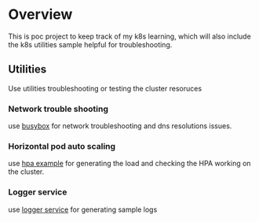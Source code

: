 # Overview

This is poc project to keep track of my k8s learning, which will also include the k8s utilities sample helpful for troubleshooting.

## Utilities

Use utilities troubleshooting or testing the cluster resoruces

### Network trouble shooting

use [busybox](./utils/busybox/README.md) for network troubleshooting and dns resolutions issues.

### Horizontal pod auto scaling

use [hpa example](./utils/hpa/) for generating the load and checking the HPA working on the cluster.

### Logger service

use [logger service](./utils/logger_service/) for generating sample logs
